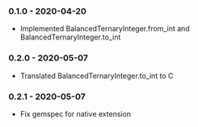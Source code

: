 ### 0.1.0 - 2020-04-20
- Implemented BalancedTernaryInteger.from_int and BalancedTernaryInteger.to_int

### 0.2.0 - 2020-05-07
- Translated BalancedTernaryInteger.to_int to C

### 0.2.1 - 2020-05-07
- Fix gemspec for native extension
